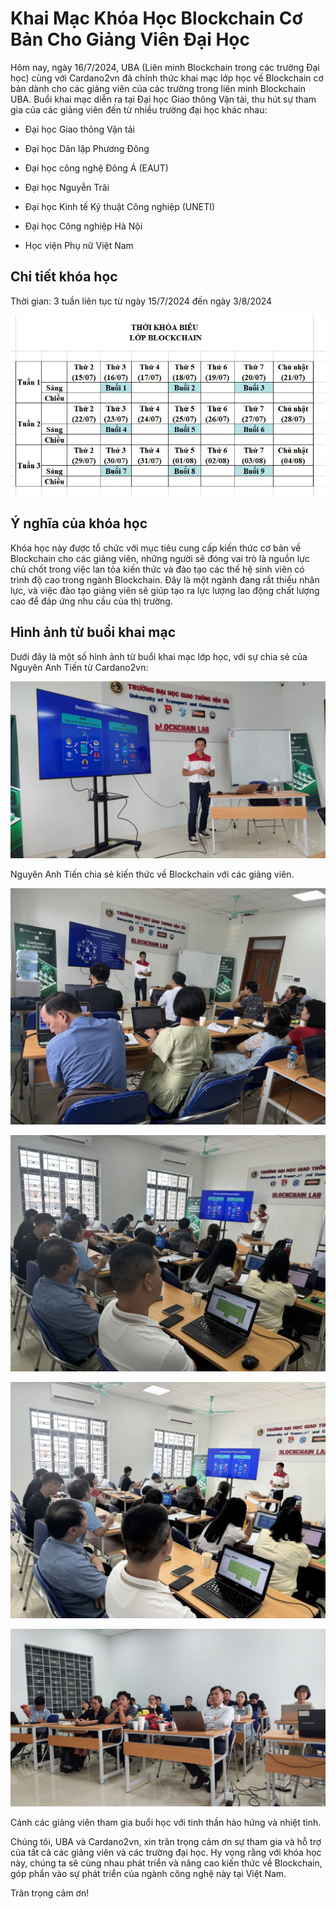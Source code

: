 Khai Mạc Khóa Học Blockchain Cơ Bản Cho Giảng Viên Đại Học
===================================================

Hôm nay, ngày 16/7/2024, UBA (Liên minh Blockchain trong các trường Đại học) cùng với Cardano2vn đã chính thức khai mạc lớp học về Blockchain cơ bản dành cho các giảng viên của các trường trong liên minh Blockchain UBA. Buổi khai mạc diễn ra tại Đại học Giao thông Vận tải, thu hút sự tham gia của các giảng viên đến từ nhiều trường đại học khác nhau:

- Đại học Giao thông Vận tải

- Đại học Dân lập Phương Đông

- Đại học công nghệ Đông Á (EAUT)

- Đại học Nguyễn Trãi

- Đại học Kinh tế Kỹ thuật Công nghiệp (UNETI)

- Đại học Công nghiệp Hà Nội

- Học viện Phụ nữ Việt Nam

## Chi tiết khóa học
Thời gian: 3 tuần liên tục từ ngày 15/7/2024 đến ngày 3/8/2024

![](img/Blockchain_Lecturer6.jpg)


## Ý nghĩa của khóa học
Khóa học này được tổ chức với mục tiêu cung cấp kiến thức cơ bản về Blockchain cho các giảng viên, những người sẽ đóng vai trò là nguồn lực chủ chốt trong việc lan tỏa kiến thức và đào tạo các thế hệ sinh viên có trình độ cao trong ngành Blockchain. Đây là một ngành đang rất thiếu nhân lực, và việc đào tạo giảng viên sẽ giúp tạo ra lực lượng lao động chất lượng cao để đáp ứng nhu cầu của thị trường.

## Hình ảnh từ buổi khai mạc

Dưới đây là một số hình ảnh từ buổi khai mạc lớp học, với sự chia sẻ của Nguyên Anh Tiến từ Cardano2vn:

![](img/Blockchain_Lecturer2.jpg)

Nguyên Anh Tiến chia sẻ kiến thức về Blockchain với các giảng viên.

![](img/Blockchain_Lecturer3.jpg)

![](img/Blockchain_Lecturer4.jpg)


![](img/Blockchain_Lecturer5.jpg)

![](img/Blockchain_Lecturer1.jpg)

Cảnh các giảng viên tham gia buổi học với tinh thần hào hứng và nhiệt tình.




Chúng tôi, UBA và Cardano2vn, xin trân trọng cảm ơn sự tham gia và hỗ trợ của tất cả các giảng viên và các trường đại học. Hy vọng rằng với khóa học này, chúng ta sẽ cùng nhau phát triển và nâng cao kiến thức về Blockchain, góp phần vào sự phát triển của ngành công nghệ này tại Việt Nam.

Trân trọng cảm ơn!

